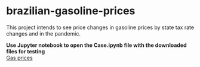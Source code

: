 # brazilian-gasoline-prices
This project intends to see price changes in gasoline prices by state tax rate changes and in the pandemic.

<strong> Use Jupyter notebook to open the Case.ipynb file with the downloaded files for testing </strong><br>
<a href="https://github.com/luiz-antonio-ck/brazilian-gasoline-prices/blob/main/Brazilian%20regular%20gas%20prices%20between%202019%20to%2007%202022.ipynb" class="image fit">Gas prices</a>
